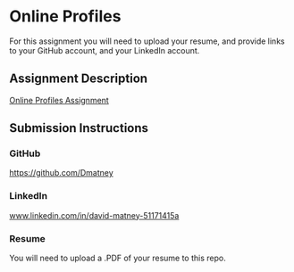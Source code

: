 # Online Profiles
For this assignment you will need to upload your resume, and provide links to your GitHub account, and your LinkedIn account.

## Assignment Description
[Online Profiles Assignment](https://education.launchcode.org/liftoff/assignments/online-profiles/)

## Submission Instructions

### GitHub
https://github.com/Dmatney

### LinkedIn
www.linkedin.com/in/david-matney-51171415a

### Resume
You will need to upload a .PDF of your resume to this repo.
